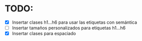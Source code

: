 # TODO:
- [x] Insertar clases h1...h6 para usar las etiquetas con semántica
- [ ] Insertar tamaños personalizados para etiquetas h1...h6
- [x] Insertar clases para espaciado